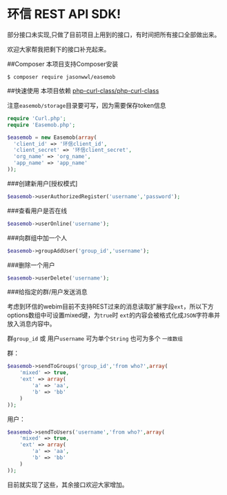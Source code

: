 环信 REST API SDK!
=======
部分接口未实现,只做了目前项目上用到的接口，有时间把所有接口全部做出来。

欢迎大家帮我把剩下的接口补充起来。

##Composer
本项目支持Composer安装

    $ composer require jasonwwl/easemob

##快速使用
本项目依赖 [php-curl-class/php-curl-class](https://github.com/php-curl-class/php-curl-class)

注意`easemob/storage`目录要可写，因为需要保存token信息
```php
require 'Curl.php';
require 'Easemob.php';

$easemob = new Easemob(array(
  'client_id' => '环信client_id',
  'client_secret' => '环信client_secret',
  'org_name' => 'org_name',
  'app_name' => 'app_name'
));
```

###创建新用户[授权模式]

```php
$easemob->userAuthorizedRegister('username','password');
```

###查看用户是否在线

```php
$easemob->userOnline('username');
```

###向群组中加一个人

```php
$easemob->groupAddUser('group_id','username');
```

###删除一个用户

```php
$easemob->userDelete('username');
```

###给指定的群/用户发送消息

考虑到环信的webim目前不支持REST过来的消息读取扩展字段`ext`，所以下方options数组中可设置mixed键，为`true`时 `ext`的内容会被格式化成`JSON`字符串并放入消息内容中。

群`group_id` 或 用户`username` 可为单个`String` 也可为多个 `一维数组`

群：

```php
$easemob->sendToGroups('group_id','from who?',array(
    'mixed' => true,
    'ext' => array(
        'a' => 'aa',
        'b' => 'bb'
    )
));
```
用户：
```php
$easemob->sendToUsers('username','from who?',array(
    'mixed' => true,
    'ext' => array(
        'a' => 'aa',
        'b' => 'bb'
    )
));
```

目前就实现了这些，其余接口欢迎大家增加。
